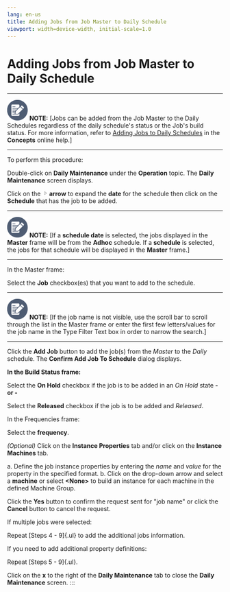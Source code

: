 ```yaml
---
lang: en-us
title: Adding Jobs from Job Master to Daily Schedule
viewport: width=device-width, initial-scale=1.0
---
```


#  Adding Jobs from Job Master to Daily Schedule

  -------------------------------------------------------------------------------------------------------------------------------- ----------------------------------------------------------------------------------------------------------------------------------------------------------------------------------------------------------------------------------------------------------------------------------------------------------------------------------------
  ![White pencil/paper icon on gray circular background](../../../Resources/Images/note-icon(48x48).png "Note icon")   **NOTE:** [Jobs can be added from the Job Master to the Daily Schedules regardless of the daily schedule\'s status or the Job\'s build status. For more information, refer to [Adding Jobs to Daily Schedules](../../Concepts/Adding-Jobs-to-Daily-Schedules.md) in the **Concepts** online help.]
  -------------------------------------------------------------------------------------------------------------------------------- ----------------------------------------------------------------------------------------------------------------------------------------------------------------------------------------------------------------------------------------------------------------------------------------------------------------------------------------

To perform this procedure:

Double-click on **Daily Maintenance** under the **Operation** topic. The
**Daily Maintenance** screen displays.

Click on the
![](../../../Resources/Images/EM/EMarrowtoexpand.png)**arrow** to expand
the **date** for the schedule then click on the **Schedule** that has
the job to be added.

  -------------------------------------------------------------------------------------------------------------------------------- --------------------------------------------------------------------------------------------------------------------------------------------------------------------------------------------------------------------------------------------------
  ![White pencil/paper icon on gray circular background](../../../Resources/Images/note-icon(48x48).png "Note icon")   **NOTE:** [If a **schedule date** is selected, the jobs displayed in the **Master** frame will be from the **Adhoc** schedule. If a **schedule** is selected, the jobs for that schedule will be displayed in the **Master** frame.]
  -------------------------------------------------------------------------------------------------------------------------------- --------------------------------------------------------------------------------------------------------------------------------------------------------------------------------------------------------------------------------------------------

In the Master frame:

Select the **Job** checkbox(es) that you want to add to the schedule.

  -------------------------------------------------------------------------------------------------------------------------------- ---------------------------------------------------------------------------------------------------------------------------------------------------------------------------------------------------------------------------------------------
  ![White pencil/paper icon on gray circular background](../../../Resources/Images/note-icon(48x48).png "Note icon")   **NOTE:** [If the job name is not visible, use the scroll bar to scroll through the list in the Master frame or enter the first few letters/values for the job name in the Type Filter Text box in order to narrow the search.]
  -------------------------------------------------------------------------------------------------------------------------------- ---------------------------------------------------------------------------------------------------------------------------------------------------------------------------------------------------------------------------------------------

Click the **Add Job** button to add the job(s) from the *Master* to the
*Daily* schedule. The **Confirm Add Job To Schedule** dialog displays.

**In the Build Status frame:**

Select the **On Hold** checkbox if the job is to be added in an *On
Hold* state **- or -**

Select the **Released** checkbox if the job is to be added and
*Released*.

In the Frequencies frame:

Select the **frequency**.

*(Optional)* Click on the **Instance Properties** tab
and/or click on the **Instance Machines** tab.

a.  Define the job instance properties by entering the *name* and
    *value* for the property in the specified format.
b.  Click on the drop-down arrow and select a **machine** or select
    **\<None\>** to build an instance for each machine in the defined
    Machine Group.

Click the **Yes** button to confirm the request sent for \"job name\" or
click the **Cancel** button to cancel the request.

If multiple jobs were selected:

Repeat [Steps 4 - 9]{.ul} to add the additional jobs information.

If you need to add additional property definitions:

Repeat [Steps 5 - 9]{.ul}.

Click on the **x** to the right of the **Daily Maintenance** tab to
close the **Daily Maintenance** screen.
:::

 

